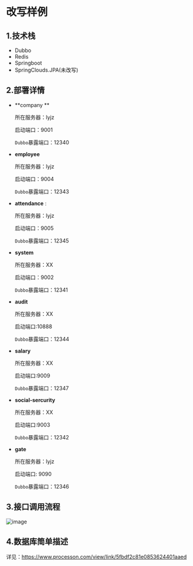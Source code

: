 # 改写样例
## 1.技术栈
- Dubbo
- Redis
- Springboot
- SpringClouds.JPA(未改写)

## 2.部署详情

- **company ** 

  所在服务器：lyjz

  启动端口：9001

  `Dubbo`暴露端口：12340 

- **employee** 

  所在服务器：lyjz

  启动端口：9004

  `Dubbo`暴露端口：12343

- **attendance** :

  所在服务器：lyjz

  启动端口：9005

  `Dubbo`暴露端口：12345

- **system** 

  所在服务器：XX

  启动端口：9002

  `Dubbo`暴露端口：12341

- **audit** 

  所在服务器：XX

  启动端口:10888

  `Dubbo`暴露端口：12344

- **salary** 

  所在服务器：XX

  启动端口:9009

  `Dubbo`暴露端口：12347

- **social-sercurity** 

  所在服务器：XX

  启动端口:9003

  `Dubbo`暴露端口：12342

- **gate** 

  所在服务器：lyjz

  启动端口: 9090

  `Dubbo`暴露端口：12346

## 3.接口调用流程
![image](https://user-images.githubusercontent.com/56880492/114355513-23a5ae80-9ba2-11eb-8e74-224103114679.png)

## 4.数据库简单描述
详见：https://www.processon.com/view/link/5fbdf2c81e0853624401aaed


